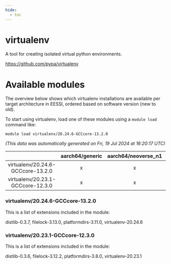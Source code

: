 ```yaml
---
hide:
  - toc
---
```


virtualenv
==========


A tool for creating isolated virtual python environments.

https://github.com/pypa/virtualenv
# Available modules


The overview below shows which virtualenv installations are available per target architecture in EESSI, ordered based on software version (new to old).

To start using virtualenv, load one of these modules using a `module load` command like:

```shell
module load virtualenv/20.24.6-GCCcore-13.2.0
```

*(This data was automatically generated on Fri, 19 Jul 2024 at 16:20:17 UTC)*  

| |aarch64/generic|aarch64/neoverse_n1|aarch64/neoverse_v1|x86_64/generic|x86_64/amd/zen2|x86_64/amd/zen3|x86_64/intel/haswell|x86_64/intel/skylake_avx512|
| :---: | :---: | :---: | :---: | :---: | :---: | :---: | :---: | :---: |
|virtualenv/20.24.6-GCCcore-13.2.0|x|x|x|x|x|x|x|x|
|virtualenv/20.23.1-GCCcore-12.3.0|x|x|x|x|x|x|x|x|


### virtualenv/20.24.6-GCCcore-13.2.0

This is a list of extensions included in the module:

distlib-0.3.7, filelock-3.13.0, platformdirs-3.11.0, virtualenv-20.24.6

### virtualenv/20.23.1-GCCcore-12.3.0

This is a list of extensions included in the module:

distlib-0.3.6, filelock-3.12.2, platformdirs-3.8.0, virtualenv-20.23.1